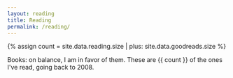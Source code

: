 ```yaml
---
layout: reading
title: Reading
permalink: /reading/
---
```


{% assign count = site.data.reading.size | plus: site.data.goodreads.size %}

Books: on balance, I am in favor of them. These are {{ count }} of the ones I've read, going back to 2008. 

